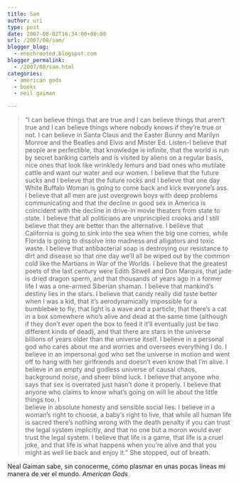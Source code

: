 ```yaml
---
title: Sam
author: uri
type: post
date: 2007-08-02T16:34:00+00:00
url: /2007/08/sam/
blogger_blog:
  - enochrooted.blogspot.com
blogger_permalink:
  - /2007/08/sam.html
categories:
  - american gods
  - books
  - neil gaiman

---
```

> &#8220;I can believe things that are true and I can believe things that aren&#8217;t true and I can believe things where nobody knows if they&#8217;re true or not. I can believe in Santa Claus and the Easter Bunny and Marilyn Monroe and the Beatles and Elvis and Mister Ed. Listen-I believe that people are perfectible, that knowledge is infinite, that the world is run by secret banking cartels and is visited by aliens on a regular basis, nice ones that look like wrinkledy lemurs and bad ones who mutilate cattle and want our water and our women. I believe that the future sucks and I believe that the future rocks and I believe that one day White Buffalo Woman is going to come back and kick everyone&#8217;s ass. I believe that all men are just overgrown boys with deep problems communicating and that the decline in good sex in America is coincident with the decline in drive-in movie theaters from state to state. I believe that all politicians are unprincipled crooks and I still believe that they are better than the alternative. I believe that California is going to sink into the sea when the big one comes, while Florida is going to dissolve into madness and alligators and toxic waste. I believe that antibacterial soap is destroying our resistance to dirt and disease so that one day we&#8217;ll all be wiped out by the common cold like the Martians in War of the Worlds. I believe that the greatest poets of the last century were Edith Sitwell and Don Marquis, that jade is dried dragon sperm, and that thousands of years ago in a former life I was a one-armed Siberian shaman. I believe that mankind&#8217;s destiny lies in the stars. I believe that candy really did taste better when I was a kid, that it&#8217;s aerodynamically impossible for a bumblebee to fly, that light is a wave and a particle, that there&#8217;s a cat in a box somewhere who&#8217;s alive and dead at the same time (although if they don&#8217;t ever open the box to feed it it&#8217;ll eventually just be two different kinds of dead), and that there are stars in the universe billions of years older than the universe itself. I believe in a personal god who cares about me and worries and oversees everything I do. I believe in an impersonal god who set the universe in motion and went off to hang with her girlfriends and doesn&#8217;t even know that I&#8217;m alive. I believe in an empty and godless universe of causal chaos, background noise, and sheer blind luck. I believe that anyone who says that sex is overrated just hasn&#8217;t done it properly. I believe that anyone who claims to know what&#8217;s going on will lie about the little things too. I  
> believe in absolute honesty and sensible social lies. I believe in a woman&#8217;s right to choose, a baby&#8217;s right to live, that while all human life is sacred there&#8217;s nothing wrong with the death penalty if you can trust the legal system implicitly, and that no one but a moron would ever trust the legal system. I believe that life is a game, that life is a cruel joke, and that life is what happens when you&#8217;re alive and that you might as well lie back and enjoy it.&#8221; She stopped, out of breath.

<span style="font-weight:bold;"></p> 

<p>
  Neal Gaiman</span> sabe, sin conocerme, cómo plasmar en unas pocas líneas mi manera de ver el mundo. <span style="font-style:italic;">American Gods</span>
</p>